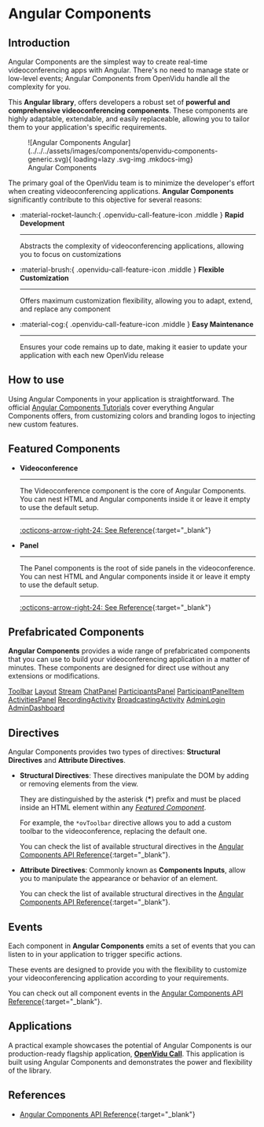
# Angular Components

## Introduction

Angular Components are the simplest way to create real-time videoconferencing apps with Angular. There's no need to manage state or low-level events; Angular Components from OpenVidu handle all the complexity for you.

This **Angular library**, offers developers a robust set of **powerful and comprehensive videoconferencing components**. These components are highly adaptable, extendable, and easily replaceable, allowing you to tailor them to your application's specific requirements.

<figure markdown>
  ![Angular Components Angular](../../../assets/images/components/openvidu-components-generic.svg){ loading=lazy .svg-img  .mkdocs-img}
  <figcaption>Angular Components</figcaption>
</figure>


The primary goal of the OpenVidu team is to minimize the developer's effort when creating videoconferencing applications. **Angular Components** significantly contribute to this objective for several reasons:

<div class="grid cards three-cols" markdown>

-   :material-rocket-launch:{ .openvidu-call-feature-icon .middle } __Rapid Development__

    ---

    Abstracts the complexity of videoconferencing applications, allowing you to focus on customizations

-   :material-brush:{ .openvidu-call-feature-icon .middle } __Flexible Customization__

    ---

    Offers maximum customization flexibility, allowing you to adapt, extend, and replace any component


-   :material-cog:{ .openvidu-call-feature-icon .middle } __Easy Maintenance__

    ---

    Ensures your code remains up to date, making it easier to update your application with each new OpenVidu release

</div>


## How to use

Using Angular Components in your application is straightforward. The official [Angular Components Tutorials](../../tutorials/angular-components/) cover everything Angular Components offers, from customizing colors and branding logos to injecting new custom features.

## Featured Components

<div class="grid cards three-cols" markdown>

-   __Videoconference__

    ---

    The Videoconference component is the core of Angular Components. You can nest HTML and Angular components inside it or leave it empty to use the default setup.

    ---

    [:octicons-arrow-right-24: See Reference](../reference-docs/openvidu-components-angular/components/VideoconferenceComponent.html){:target="_blank"}

-   __Panel__


    ---

    The Panel components is the root of side panels in the videoconference. You can nest HTML and Angular components inside it or leave it empty to use the default setup.

    ---

    [:octicons-arrow-right-24: See Reference](../reference-docs/openvidu-components-angular/components/PanelComponent.html){:target="_blank"}

</div>


## Prefabricated Components

**Angular Components** provides a wide range of prefabricated components that you can use to build your videoconferencing application in a matter of minutes. These components are designed for direct use without any extensions or modifications.

<div class="grid three-cols">

  <a href="/docs/reference-docs/openvidu-components-angular/components/ToolbarComponent.html" target="_blank" class="card no-shadow">Toolbar</a>
  <a href="/docs/reference-docs/openvidu-components-angular/components/LayoutComponent.html" target="_blank" class="card no-shadow">Layout</a>
  <a href="/docs/reference-docs/openvidu-components-angular/components/StreamComponent.html" target="_blank" class="card no-shadow">Stream</a>
  <a href="/docs/reference-docs/openvidu-components-angular/components/ChatPanelComponent.html" target="_blank" class="card no-shadow">ChatPanel</a>
  <a href="/docs/reference-docs/openvidu-components-angular/components/ParticipantsPanelComponent.html" target="_blank" class="card no-shadow">ParticipantsPanel</a>
  <a href="/docs/reference-docs/openvidu-components-angular/components/ParticipantPanelItemComponent.html" target="_blank" class="card no-shadow">ParticipantPanelItem</a>
  <a href="/docs/reference-docs/openvidu-components-angular/components/ActivitiesPanelComponent.html" target="_blank" class="card no-shadow">ActivitiesPanel</a>
  <a href="/docs/reference-docs/openvidu-components-angular/components/RecordingActivityComponent.html" target="_blank" class="card no-shadow">RecordingActivity</a>
  <a href="/docs/reference-docs/openvidu-components-angular/components/BroadcastingActivityComponent.html" target="_blank" class="card no-shadow">BroadcastingActivity</a>
  <a href="/docs/reference-docs/openvidu-components-angular/components/AdminLoginComponent.html" target="_blank" class="card no-shadow">AdminLogin</a>
  <a href="/docs/reference-docs/openvidu-components-angular/components/AdminDashboardComponent.html" target="_blank" class="card no-shadow">AdminDashboard</a>

</div>

## Directives

Angular Components provides two types of directives: **Structural Directives** and **Attribute Directives**.

- **Structural Directives**: These directives manipulate the DOM by adding or removing elements from the view.

    They are distinguished by the asterisk (__*__) prefix and must be placed inside an HTML element within any [_Featured Component_](#featured-components).

    For example, the `*ovToolbar` directive allows you to add a custom toolbar to the videoconference, replacing the default one.

    You can check the list of available structural directives in the [Angular Components API Reference](../reference-docs/openvidu-components-angular/modules/OpenViduComponentsDirectiveModule.html){:target="_blank"}.


- **Attribute Directives**: Commonly known as **Components Inputs**, allow you to manipulate the appearance or behavior of an element.

    You can check the list of available structural directives in the [Angular Components API Reference](../reference-docs/openvidu-components-angular/modules/OpenViduComponentsDirectiveModule.html){:target="_blank"}.

## Events

Each component in **Angular Components** emits a set of events that you can listen to in your application to trigger specific actions.

These events are designed to provide you with the flexibility to customize your videoconferencing application according to your requirements.

You can check out all component events in the [Angular Components API Reference](../reference-docs/openvidu-components-angular/index.html){:target="_blank"}.

## Applications

A practical example showcases the potential of Angular Components is our production-ready flagship application, [**OpenVidu Call**](../../openvidu-call). This application is built using Angular Components and demonstrates the power and flexibility of the library.

## References

- [Angular Components API Reference](../reference-docs/openvidu-components-angular/index.html){:target="_blank"}
